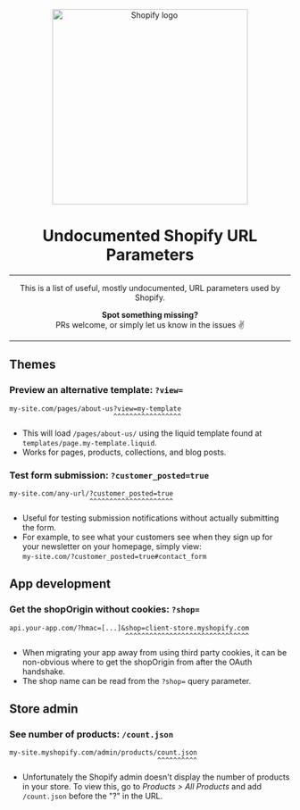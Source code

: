 <div align="center">
<img src="https://cdn.shopify.com/shopifycloud/brochure/assets/brand-assets/shopify-logo-primary-logo-456baa801ee66a0a435671082365958316831c9960c480451dd0330bcdae304f.svg"
     alt="Shopify logo"
     width="350" />

# Undocumented Shopify URL Parameters

----

This is a list of useful, mostly undocumented, URL parameters used by Shopify.

**Spot something missing?**  
PRs welcome, or simply let us know in the issues ✌️

----
</div>

## Themes

### Preview an alternative template: `?view=`

```
my-site.com/pages/about-us?view=my-template
                          ^^^^^^^^^^^^^^^^^
```

* This will load `/pages/about-us/` using the liquid template found at
  `templates/page.my-template.liquid`.
* Works for pages, products, collections, and blog posts.

### Test form submission: `?customer_posted=true`

```
my-site.com/any-url/?customer_posted=true
                    ^^^^^^^^^^^^^^^^^^^^^
```

* Useful for testing submission notifications without actually submitting
  the form.
* For example, to see what your customers see when they sign up for your
  newsletter on your homepage, simply view:  
  `my-site.com/?customer_posted=true#contact_form`

## App development

### Get the shopOrigin without cookies: `?shop=`

```
api.your-app.com/?hmac=[...]&shop=client-store.myshopify.com
                             ^^^^^^^^^^^^^^^^^^^^^^^^^^^^^^^
```

* When migrating your app away from using third party cookies, it can be
  non-obvious where to get the shopOrigin from after the OAuth handshake.
* The shop name can be read from the `?shop=` query parameter.

## Store admin

### See number of products: `/count.json`

```
my-site.myshopify.com/admin/products/count.json
                                     ^^^^^^^^^^
```

* Unfortunately the Shopify admin doesn't display the number of products 
  in your store. To view this, go to _Products > All Products_ and add
  `/count.json` before the "?" in the URL. 